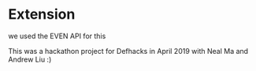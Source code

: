 # Extension
we used the EVEN API for this

This was a hackathon project for Defhacks in April 2019 with Neal Ma and Andrew Liu :)

